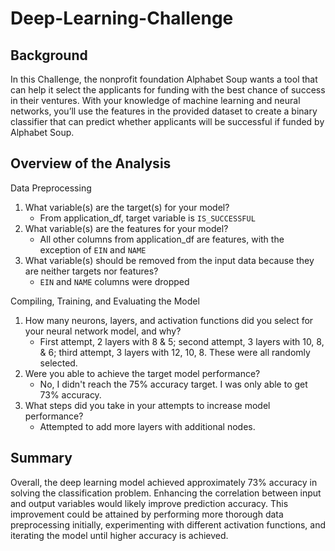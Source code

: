 # Deep-Learning-Challenge
## Background

In this Challenge, the nonprofit foundation Alphabet Soup wants a tool that can help it select the applicants for funding with the best chance of success in their ventures. With your knowledge of machine learning and neural networks, you’ll use the features in the provided dataset to create a binary classifier that can predict whether applicants will be successful if funded by Alphabet Soup.

## Overview of the Analysis

Data Preprocessing

1. What variable(s) are the target(s) for your model?
   - From application_df, target variable is `IS_SUCCESSFUL`
2. What variable(s) are the features for your model?
   - All other columns from application_df are features, with the exception of `EIN` and `NAME`
3. What variable(s) should be removed from the input data because they are neither targets nor features?
   - `EIN` and `NAME` columns were dropped 

Compiling, Training, and Evaluating the Model

1. How many neurons, layers, and activation functions did you select for your neural network model, and why?
   - First attempt, 2 layers with 8 & 5; second attempt, 3 layers with 10, 8, & 6; third attempt, 3 layers with 12, 10, 8. These were all randomly selected.
2. Were you able to achieve the target model performance?
   - No, I didn't reach the 75% accuracy target. I was only able to get 73% accuracy.
3. What steps did you take in your attempts to increase model performance?
   - Attempted to add more layers with additional nodes.

## Summary

Overall, the deep learning model achieved approximately 73% accuracy in solving the classification problem. Enhancing the correlation between input and output variables would likely improve prediction accuracy. This improvement could be attained by performing more thorough data preprocessing initially, experimenting with different activation functions, and iterating the model until higher accuracy is achieved.